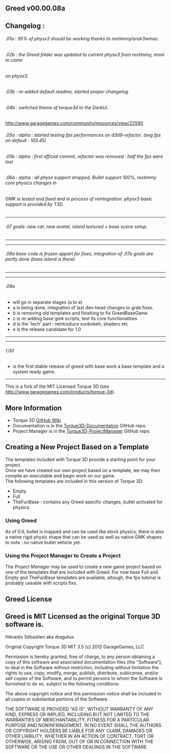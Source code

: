 Greed v00.00.08a
-------

Changelog :
-------

###### .01a : 95% of physx3 should be working thanks to rextimmy/andr3wmac. ######
###### .02b : the Greed folder was updated to current physx3 from rextimmy, more to come
###### on physx3.
###### .03b : re-added default readme, started proper changelog.
###### .04b : switched theme of torque3d to the DarkUi.
http://www.garagegames.com/community/resources/view/22590
###### .05a  : alpha : started testing fps performances on d3d9-refactor. (avg fps on default : 103.45)
###### .05b  : alpha : first official commit, refactor was removed : half the fps were lost
###### .06a  : alpha : all physx support dropped, Bullet support 100%, rextimmy core physics changes in
###### GMK is tested and fixed and in process of reintegration. physx3 basic support is provided by T3D.
----------------
###### .07 goals: new car, new avatar, island textured + base scene setup. 
----------------
----------------
###### .08a base code is frozen appart for fixes, integration of .07a goals are partly done (base island is there)
----------------
----------------
###### .09a 
 - will go in separate stages (a to e)
 - a is being done, integration of last dev-head changes to grab fixes.
 - b is removing old templates and finishing to fix GreedBaseGame
 - c is re-adding base gmk scripts, test its core functionalities
 - d is the 'tech' part : reintroduce sunbokeh, shaders etc
 - e is the release candidate for 1.0
----------------
----------------
###### 1.00
- is the first stable release of greed with base work a base template and a system
ready game.
----------------
This is a fork of the MIT Licensed Torque 3D (see http://www.garagegames.com/products/torque-3d).

More Information
----------------
* Torque 3D [GitHub Wiki](https://github.com/GarageGames/Torque3D/wiki)
* Documentation is in the [Torque3D-Documentation](https://github.com/GarageGames/Torque3D-Documentation) GitHub repo.
* Project Manager is in the [Torque3D-ProjectManager](https://github.com/GarageGames/Torque3D-ProjectManager) GitHub repo.

Creating a New Project Based on a Template
------------------------------------------

The templates included with Torque 3D provide a starting point for your project.  
Once we have created our own project based on a template, we may then compile an 
executable and begin work on our game.  
The following templates are included in this version of Torque 3D:

* Empty
* Full
* TheFunBase : contains any Greed specific changes, bullet activated for physics.

### Using Greed ###
As of 0.6, bullet is mapped and can be used like stock physics, there is also
a native rigid physic shape that can be used as well as native GMK shapes.
to note : no native bullet vehicle yet.

### Using the Project Manager to Create a Project ###

The *Project Manager* may be used to create a new game project based on one of the templates that are included with Greed. 
For now base Full and Empty and TheFunBase templates are available, altough, the fps tutorial is probably useable 
with scripts fixs.

Greed License
-------
Greed is MIT Licensed as the original Torque 3D software is.
-------
Hénarès Sébastien aka dragutux.

Original Copyright Torque 3D MIT 3.5 (c) 2012 GarageGames, LLC

Permission is hereby granted, free of charge, to any person obtaining a copy
of this software and associated documentation files (the "Software"), to
deal in the Software without restriction, including without limitation the
rights to use, copy, modify, merge, publish, distribute, sublicense, and/or
sell copies of the Software, and to permit persons to whom the Software is
furnished to do so, subject to the following conditions:

The above copyright notice and this permission notice shall be included in
all copies or substantial portions of the Software.

THE SOFTWARE IS PROVIDED "AS IS", WITHOUT WARRANTY OF ANY KIND, EXPRESS OR
IMPLIED, INCLUDING BUT NOT LIMITED TO THE WARRANTIES OF MERCHANTABILITY,
FITNESS FOR A PARTICULAR PURPOSE AND NONINFRINGEMENT. IN NO EVENT SHALL THE
AUTHORS OR COPYRIGHT HOLDERS BE LIABLE FOR ANY CLAIM, DAMAGES OR OTHER
LIABILITY, WHETHER IN AN ACTION OF CONTRACT, TORT OR OTHERWISE, ARISING
FROM, OUT OF OR IN CONNECTION WITH THE SOFTWARE OR THE USE OR OTHER DEALINGS
IN THE SOFTWARE.

